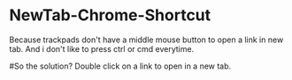 # NewTab-Chrome-Shortcut
Because trackpads don't have a middle mouse button to open a link in new tab. And i don't like to press ctrl or cmd everytime.

#So the solution?
Double click on a link to open in a new tab.


